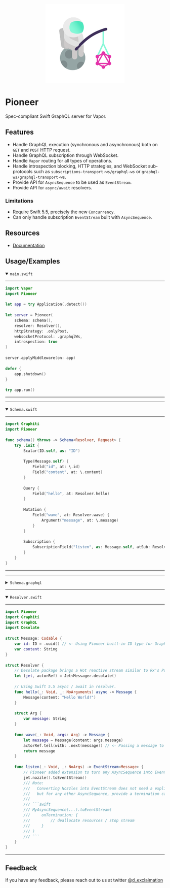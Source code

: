 <p align="center">
    <img src="./pioneer.png" width="250" />
</p>

<p align="center"> 
    <h1>Pioneer</h1>
</p>

Spec-compliant Swift GraphQL server for Vapor.

## Features

- Handle GraphQL execution (synchronous and asynchronous) both on `GET` and `POST` HTTP request.
- Handle GraphQL subscription through WebSocket.
- Handle `Vapor` routing for all types of operations.
- Handle introspection blocking, HTTP strategies, and WebSocket sub-protocols such as  `subscriptions-transport-ws/graphql-ws` or `graphql-ws/graphql-transport-ws`.
- Provide API for `AsyncSequence` to be used as `EventStream`.
- Provide API for `async/await` resolvers.

### Limitations

- Require Swift 5.5, precisely the new `Concurrency`.
- Can only handle subscription `EventStream` built with `AsyncSequence`.

## Resources

- [Documentation](https://github.com/d-exclaimation/pioneer/blob/main/Sources/Pioneer/Pioneer.swift)


## Usage/Examples

<details open>
<summary>
	<code>main.swift</code>
</summary>

---

```swift
import Vapor
import Pioneer

let app = try Application(.detect())

let server = Pioneer(
    schema: schema(), 
    resolver: Resolver(),
    httpStrategy: .onlyPost,
    websocketProtocol: .graphqlWs,
    introspection: true
)

server.applyMiddleware(on: app)

defer { 
    app.shutdown() 
}

try app.run()
```

---

</details>

---

<details open>
<summary>
	<code>Schema.swift</code>
</summary>

---

```swift
import Graphiti
import Pioneer

func schema() throws -> Schema<Resolver, Request> {
    try .init {
        Scalar(ID.self, as: "ID")
        
        Type(Message.self) {
            Field("id", at: \.id)
            Field("content", at: \.content)
        }

        Query {
            Field("hello", at: Resolver.hello)
        }

        Mutation {
            Field("wave", at: Resolver.wave) {
                Argument("message", at: \.message)
            }
        }

        Subscription {
            SubscriptionField("listen", as: Message.self, atSub: Resolver.listen)
        }        
    }
}
```

---

</details>

---

<details>
<summary>
	<code>Schema.graphql</code>
</summary>

---

```graphql
type Message {
    id: ID!
    content: String!
}

type Query {
    hello: Message!
}

type Mutation {
    wave(message: String!): Message!
}

type Subscription {
    listen: Message!
}

schema {
    query: Query
    mutation: Mutation
    subscription: Subscription
}
```

---

</details>

---

<details open>
<summary>
	<code>Resolver.swift</code>
</summary>

---

```swift
import Pioneer
import Graphiti
import GraphQL
import Desolate

struct Message: Codable {
    var id: ID = .uuid() // <- Using Pioneer built-in ID type for GraphQL's `ID`.
    var content: String 
}

struct Resolver {
    // Desolate package brings a Hot reactive stream similar to Rx's Publisher but use `AsyncSequence` so it can be processed by Pioneer.
    let (jet, actorRef) = Jet<Message>.desolate()
    
    // Using Swift 5.5 async / await in resolver. 
    func hello(_: Void, _: NoArguments) async -> Message { 
        Message(content: "Hello World!")
    }
    
    struct Arg { 
        var message: String 
    }
    
    func wave(_: Void, args: Arg) -> Message {
        let message = Message(content: args.message)
        actorRef.tell(with: .next(message)) // <- Passing a message to an Actor in synchronous code block using Desolate
        return message
    }

    func listen(_: Void, _: NoArgs) -> EventStream<Message> {
        // Pioneer added extension to turn any AsyncSequence into EventStream
        jet.nozzle().toEventStream()
        /// Note:
        ///   Converting Nozzles into EventStream does not need a explicit termination callback,
        ///   but for any other AsyncSequence, provide a termination callback if possible.
        ///
        /// ```swift
        /// MyAsyncSequence(...).toEventStream(
        ///     onTermination: {
        ///         // deallocate resources / stop stream
        ///     }
        /// )
        /// ```
    }
}
```

---

</details>

## Feedback

If you have any feedback, please reach out to us at twitter [@d_exclaimation](https://www.twitter.com/d_exclaimation)
